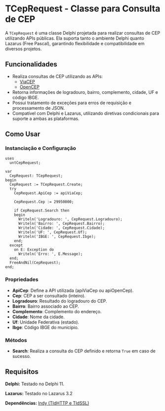 # TCepRequest - Classe para Consulta de CEP

A `TCepRequest` é uma classe Delphi projetada para realizar consultas de CEP utilizando APIs públicas. Ela suporta tanto o ambiente Delphi quanto Lazarus (Free Pascal), garantindo flexibilidade e compatibilidade em diversos projetos.

## Funcionalidades
- Realiza consultas de CEP utilizando as APIs:
  - [ViaCEP](https://viacep.com.br)
  - [OpenCEP](https://opencep.com)
- Retorna informações de logradouro, bairro, complemento, cidade, UF e código IBGE.
- Possui tratamento de exceções para erros de requisição e processamento de JSON.
- Compatível com Delphi e Lazarus, utilizando diretivas condicionais para suporte a ambas as plataformas.

## Como Usar

### Instanciação e Configuração
```delphi
uses
  untCepRequest;

var
  CepRequest: TCepRequest;
begin
  CepRequest := TCepRequest.Create;
  try
    CepRequest.ApiCep := apiViaCep;

    CepRequest.Cep := 29950000; 

    if CepRequest.Search then
    begin
      Writeln('Logradouro: ', CepRequest.Logradouro);
      Writeln('Bairro: ', CepRequest.Bairro);
      Writeln('Cidade: ', CepRequest.Cidade);
      Writeln('UF: ', CepRequest.Uf);
      Writeln('IBGE: ', CepRequest.Ibge);
    end;
  except
    on E: Exception do
      Writeln('Erro: ', E.Message);
  end;
  FreeAndNil(CepRequest);
end;
```

### Propriedades
- **ApiCep**: Define a API utilizada (apiViaCep ou apiOpenCep).
- **Cep**: CEP a ser consultado (inteiro).
- **Logradouro**: Resultado do logradouro do CEP.
- **Bairro**: Bairro associado ao CEP.
- **Complemento**: Complemento do endereço.
- **Cidade**: Nome da cidade.
- **Uf**: Unidade Federativa (estado).
- **Ibge**: Código IBGE do município.

### Métodos
- **Search**: Realiza a consulta do CEP definido e retorna `True` em caso de sucesso.

## Requisitos
**Delphi:** Testado no Delphi 11.

**Lazarus:** Testado no Lazarus 3.2

**Dependências:** [Indy (TIdHTTP e TIdSSL)](https://www.indyproject.org/)